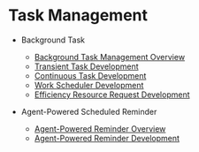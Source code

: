 # Task Management

- Background Task
  - [Background Task Management Overview](background-task-overview.md)
  - [Transient Task Development](transient-task-dev-guide.md)
  - [Continuous Task Development](continuous-task-dev-guide.md)
  - [Work Scheduler Development](work-scheduler-dev-guide.md)
  - [Efficiency Resource Request Development](efficiency-resources-apply-dev-guide.md)

- Agent-Powered Scheduled Reminder
  - [Agent-Powered Reminder Overview](reminder-agent-overview.md)
  - [Agent-Powered Reminder Development](reminder-agent-development.md)

